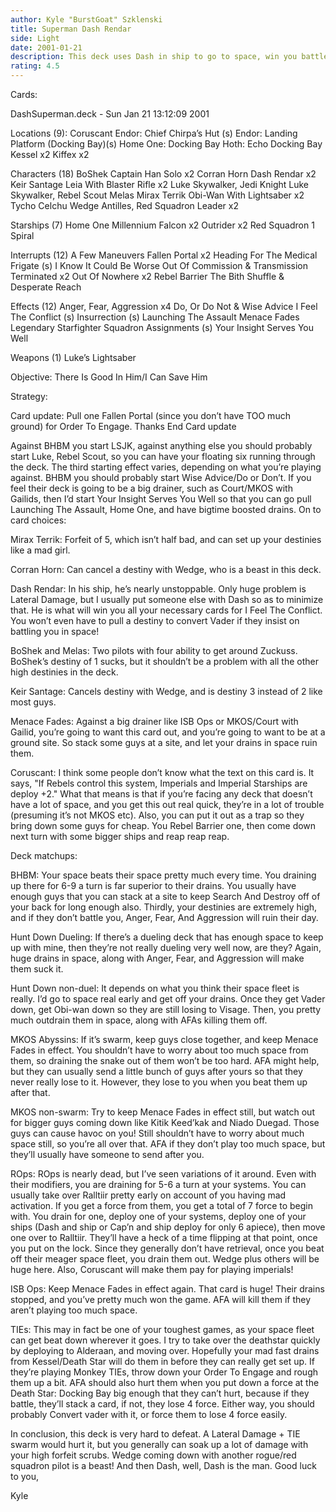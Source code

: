 ```yaml
---
author: Kyle "BurstGoat" Szklenski
title: Superman Dash Rendar
side: Light
date: 2001-01-21
description: This deck uses Dash in ship to go to space, win you battles, and kill everything in site.
rating: 4.5
---
```

Cards: 

DashSuperman.deck - Sun Jan 21 13:12:09 2001


Locations (9):
Coruscant
Endor: Chief Chirpa’s Hut (s)
Endor: Landing Platform (Docking Bay)(s)
Home One: Docking Bay
Hoth: Echo Docking Bay
Kessel	x2
Kiffex	x2

Characters (18)
BoShek
Captain Han Solo  x2
Corran Horn
Dash Rendar  x2
Keir Santage
Leia With Blaster Rifle  x2
Luke Skywalker, Jedi Knight
Luke Skywalker, Rebel Scout
Melas
Mirax Terrik
Obi-Wan With Lightsaber  x2
Tycho Celchu
Wedge Antilles, Red Squadron Leader  x2

Starships (7)
Home One
Millennium Falcon  x2
Outrider  x2
Red Squadron 1
Spiral

Interrupts (12)
A Few Maneuvers
Fallen Portal  x2
Heading For The Medical Frigate (s)
I Know
It Could Be Worse
Out Of Commission & Transmission Terminated  x2
Out Of Nowhere	x2
Rebel Barrier
The Bith Shuffle & Desperate Reach

Effects (12)
Anger, Fear, Aggression  x4
Do, Or Do Not & Wise Advice
I Feel The Conflict (s)
Insurrection (s)
Launching The Assault
Menace Fades
Legendary Starfighter
Squadron Assignments (s)
Your Insight Serves You Well

Weapons (1)
Luke’s Lightsaber

Objective:
There Is Good In Him/I Can Save Him


Strategy: 

Card update: Pull one Fallen Portal (since you don’t have TOO much ground) for Order To Engage. Thanks
End Card update

Against BHBM you start LSJK, against anything else you should probably start Luke, Rebel Scout, so you can have your floating six running through the deck. The third starting effect varies, depending on what you’re playing against. BHBM you should probably start Wise Advice/Do or Don’t. If you feel their deck is going to be a big drainer, such as Court/MKOS with Gailids, then I’d start Your Insight Serves You Well so that you can go pull Launching The Assault, Home One, and have bigtime boosted drains. On to card choices:

Mirax Terrik: Forfeit of 5, which isn’t half bad, and can set up your destinies like a mad girl.

Corran Horn: Can cancel a destiny with Wedge, who is a beast in this deck.

Dash Rendar: In his ship, he’s nearly unstoppable. Only huge problem is Lateral Damage, but I usually put someone else with Dash so as to minimize that. He is what will win you all your necessary cards for I Feel The Conflict. You won’t even have to pull a destiny to convert Vader if they insist on battling you in space!

BoShek and Melas: Two pilots with four ability to get around Zuckuss. BoShek’s destiny of 1 sucks, but it shouldn’t be a problem with all the other high destinies in the deck.

Keir Santage: Cancels destiny with Wedge, and is destiny 3 instead of 2 like most guys.

Menace Fades: Against a big drainer like ISB Ops or MKOS/Court with Gailid, you’re going to want this card out, and you’re going to want to be at a ground site. So stack some guys at a site, and let your drains in space ruin them.

Coruscant: I think some people don’t know what the text on this card is. It says, "If Rebels control this system, Imperials and Imperial Starships are deploy +2." What that means is that if you’re facing any deck that doesn’t have a lot of space, and you get this out real quick, they’re in a lot of trouble (presuming it’s not MKOS etc). Also, you can put it out as a trap so they bring down some guys for cheap. You Rebel Barrier one, then come down next turn with some bigger ships and reap reap reap.

Deck matchups:

BHBM: Your space beats their space pretty much every time. You draining up there for 6-9 a turn is far superior to their drains. You usually have enough guys that you can stack at a site to keep Search And Destroy off of your back for long enough also. Thirdly, your destinies are extremely high, and if they don’t battle you, Anger, Fear, And Aggression will ruin their day.

Hunt Down Dueling: If there’s a dueling deck that has enough space to keep up with mine, then they’re not really dueling very well now, are they? Again, huge drains in space, along with Anger, Fear, and Aggression will make them suck it.

Hunt Down non-duel: It depends on what you think their space fleet is really. I’d go to space real early and get off your drains. Once they get Vader down, get Obi-wan down so they are still losing to Visage. Then, you pretty much outdrain them in space, along with AFAs killing them off.

MKOS Abyssins: If it’s swarm, keep guys close together, and keep Menace Fades in effect. You shouldn’t have to worry about too much space from them, so draining the snake out of them won’t be too hard. AFA might help, but they can usually send a little bunch of guys after yours so that they never really lose to it. However, they lose to you when you beat them up after that.

MKOS non-swarm: Try to keep Menace Fades in effect still, but watch out for bigger guys coming down like Kitik Keed’kak and Niado Duegad. Those guys can cause havoc on you! Still shouldn’t have to worry about much space still, so you’re all over that. AFA if they don’t play too much space, but they’ll usually have someone to send after you.

ROps: ROps is nearly dead, but I’ve seen variations of it around. Even with their modifiers, you are draining for 5-6 a turn at your systems. You can usually take over Ralltiir pretty early on account of you having mad activation. If you get a force from them, you get a total of 7 force to begin with. You drain for one, deploy one of your systems, deploy one of your ships (Dash and ship or Cap’n and ship deploy for only 6 apiece), then move one over to Ralltiir. They’ll have a heck of a time flipping at that point, once you put on the lock. Since they generally don’t have retrieval, once you beat off their meager space fleet, you drain them out. Wedge plus others will be huge here. Also, Coruscant will make them pay for playing imperials!

ISB Ops: Keep Menace Fades in effect again. That card is huge! Their drains stopped, and you’ve pretty much won the game. AFA will kill them if they aren’t playing too much space.

TIEs: This may in fact be one of your toughest games, as your space fleet can get beat down wherever it goes. I try to take over the deathstar quickly by deploying to Alderaan, and moving over. Hopefully your mad fast drains from Kessel/Death Star will do them in before they can really get set up. If they’re playing Monkey TIEs, throw down your Order To Engage and rough them up a bit. AFA should also hurt them when you put down a force at the Death Star: Docking Bay big enough that they can’t hurt, because if they battle, they’ll stack a card, if not, they lose 4 force. Either way, you should probably Convert vader with it, or force them to lose 4 force easily.

In conclusion, this deck is very hard to defeat. A Lateral Damage + TIE swarm would hurt it, but you generally can soak up a lot of damage with your high forfeit scrubs. Wedge coming down with another rogue/red squadron pilot is a beast! And then Dash, well, Dash is the man. Good luck to you,

Kyle 